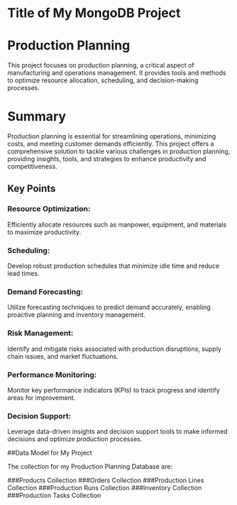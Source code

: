 # Title of My MongoDB Project

# Production Planning

This project focuses on production planning, a critical aspect of manufacturing and operations management. It provides tools and methods to optimize resource allocation, scheduling, and decision-making processes.

# Summary

Production planning is essential for streamlining operations, minimizing costs, and meeting customer demands efficiently. This project offers a comprehensive solution to tackle various challenges in production planning, providing insights, tools, and strategies to enhance productivity and competitiveness.

## Key Points

### Resource Optimization:
Efficiently allocate resources such as manpower, equipment, and materials to maximize productivity.

### Scheduling:
Develop robust production schedules that minimize idle time and reduce lead times.

### Demand Forecasting:
Utilize forecasting techniques to predict demand accurately, enabling proactive planning and inventory management.

### Risk Management:
Identify and mitigate risks associated with production disruptions, supply chain issues, and market fluctuations.

### Performance Monitoring:
Monitor key performance indicators (KPIs) to track progress and identify areas for improvement.

### Decision Support:
Leverage data-driven insights and decision support tools to make informed decisions and optimize production processes.


##Data Model for My Project

The collection for my Production Planning Database are:

###Products Collection
###Orders Collection
###Production Lines Collection
###Production Runs Collection
###Inventory Collection
###Production Tasks Collection
